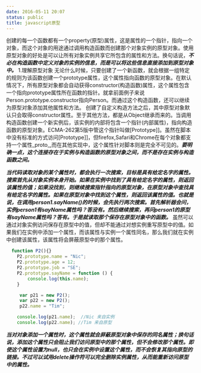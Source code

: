 ```yaml
---
date: 2016-05-11 20:07
status: public
title: javascript原型
---
```


创建的每一个函数都有一个property(原型)属性，这是属性的一个指针，指向一个对象，而这个对象的用途通过调用构造函数而创建那个对象实例的原型对象。使用原型对象的好处是可以让所有对象实例共享它所包含的属性和方法。换句话说，<b>*不必在构造函数中定义对象的实例的信息，而是可以将这些信息直接添加到原型对象中。*</b>
1.理解原型对象
无论什么时候，只要创建了一个新函数，就会根据一组特定的规则为该函数创建一个prototype属性，这个属性指向函数的原型对象。在默认情况下，所有原型对象都会自动获得constructor(构造函数)属性，这个属性包含一个指向prototype属性所在函数的指针。就拿前面例子来说Person.prototype.constructor指向Person。而通过这个构造函数，还可以继续为原型对象添加其他属性和方法。
创建了自定义构造方法之后，其中原型对象默认只会取得constructor属性。至于其他方法，都是从Object继承而来的。当调用构造函数创建一个新实例后，该实例的内部将包含一个指针(内部属性)，指向构造函数的原型对象。ECMA-262第5版中管这个指针叫做[Prototype]]。虽然在脚本中没有标准的方式访问[Prototype]]，但firefox,Safari和Chrome在每个对象都支持一个属性\_proto\_,而在其他实现中，这个属性针对脚本则是完全不可见的。<b>*要明确一点，这个连接存在于实例与构造函数的原型对象之间，而不是存在实例与构造函数之间。*</b>

<b>*当代码读取对象的某个属性时，都会执行一次搜索，目标是具有给定名字的属性。搜索首先从对象实例本身开始。如果在实例中找到了具有给定名字的属性，则返回该属性的值；如果没找到，则继续搜索指针指向的原型对象，在原型对象中查找具有给定名字的属性。如果在原型对象中找到这个属性，则返回该属性的值。也就是说，在调用person1.sayName()的时候，会先执行两次搜索。首先解析器会问，实例person1有sayName属性吗？答没有。然后继续搜索，再问person1的原型有sayName属性吗？答有。于是就读取那个保存在原型对象中的函数。*</b>
虽然可以通过对象实例访问保存在原型中的值，但却不能通过对想实例重写原型中的值。如果我们在实例中添加一个属性，而该属性与实例一个属性同名，那么我们就在实例中创建该属性，该属性将会屏蔽原型中的那个属性。
```javascript
  function P2(){}
    P2.prototype.name = "Nic";
    P2.prototype.age = 12;
    P2.prototype.job = "SE";
    P2.prototype.sayName = function () {
        console.log(this.name);
    }

     var p21 = new P2();
     var p22 = new P2();
     p22.name = "Tim";

    console.log(p21.name);  //Nic 来自实例
    console.log(p22.name); //Tim 来自原型
```
<b>*当对对象添加一个属性时，这个属性就会屏蔽原型对象中保存的同名属性；换句话说，添加这个属性只会阻止我们访问原型中的那个属性，但不会修改那个属性。即使这个属性设置为null，也只会在实例中设置这个属性，而不会恢复其指向原型的链接。不过可以试用delete操作符可以完全删除实例属性，从而能重新访问原型中的属性。*</b>
